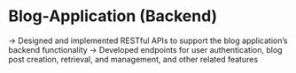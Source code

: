 # Blog-Application (Backend)
-> Designed and implemented RESTful APIs to support the blog application’s backend functionality
-> Developed endpoints for user authentication, blog post creation, retrieval, and management, and other related features

